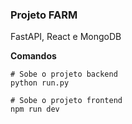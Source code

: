 ### Projeto FARM

FastAPI, React e MongoDB


**Comandos**
```shell
# Sobe o projeto backend
python run.py

# Sobe o projeto frontend
npm run dev
```